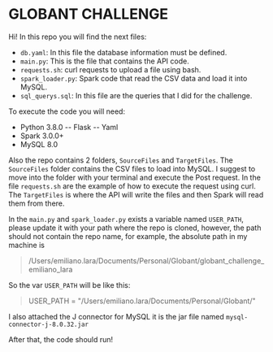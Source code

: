 # GLOBANT CHALLENGE

Hi! In this repo you will find the next files:
- `db.yaml`: In this file the database information must be defined.
- `main.py`: This is the file that contains the API code.
- `requests.sh`: curl requests to upload a file using bash.
- `spark_loader.py`: Spark code that read the CSV data and load it into MySQL.
- `sql_querys.sql`: In this file are the queries that I did for the challenge.

To execute the code you will need:
- Python 3.8.0
-- Flask
-- Yaml 
- Spark 3.0.0+
- MySQL 8.0

Also the repo contains 2 folders, `SourceFiles` and `TargetFiles`. The `SourceFiles` folder contains the CSV files to load into MySQL. I suggest to move into the folder with your terminal and execute the Post request. In the file `requests.sh` are the example of how to execute the request using curl. The `TargetFiles` is where the API will write the files and then Spark will read them from there.

In the `main.py` and `spark_loader.py` exists a variable named `USER_PATH`, please update it with your path where the repo is cloned, however, the path should not contain the repo name, for example, the absolute path in my machine is
>/Users/emiliano.lara/Documents/Personal/Globant/globant_challenge_emiliano_lara
>
So the var `USER_PATH` will be like this:
>USER_PATH = "/Users/emiliano.lara/Documents/Personal/Globant/"

I also attached the J connector for MySQL it is the jar file named `mysql-connector-j-8.0.32.jar`  

After that, the code should run!